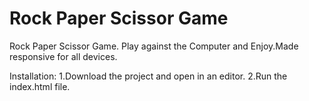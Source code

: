 # Rock Paper Scissor Game
Rock Paper Scissor Game. Play against the Computer and Enjoy.Made responsive for all devices.

Installation:
1.Download the project and open in an editor.
2.Run the index.html file.

